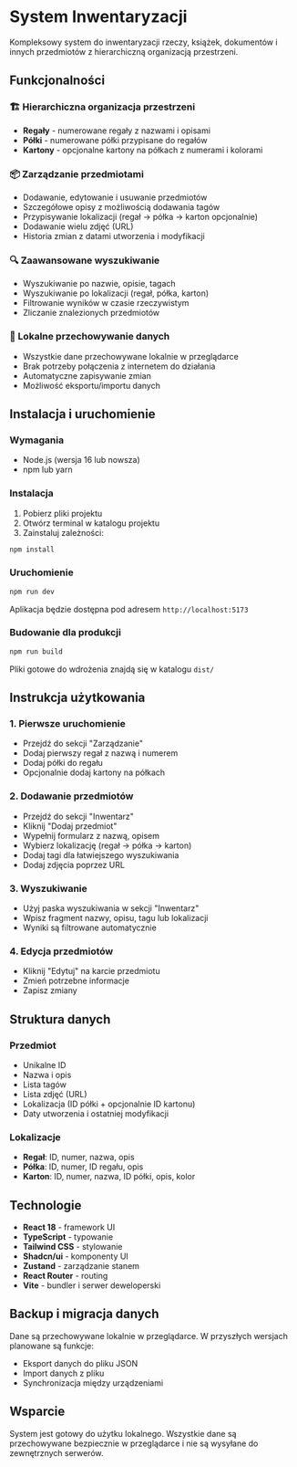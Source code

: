 
# System Inwentaryzacji

Kompleksowy system do inwentaryzacji rzeczy, książek, dokumentów i innych przedmiotów z hierarchiczną organizacją przestrzeni.

## Funkcjonalności

### 🏗️ Hierarchiczna organizacja przestrzeni
- **Regały** - numerowane regały z nazwami i opisami
- **Półki** - numerowane półki przypisane do regałów  
- **Kartony** - opcjonalne kartony na półkach z numerami i kolorami

### 📦 Zarządzanie przedmiotami
- Dodawanie, edytowanie i usuwanie przedmiotów
- Szczegółowe opisy z możliwością dodawania tagów
- Przypisywanie lokalizacji (regał → półka → karton opcjonalnie)
- Dodawanie wielu zdjęć (URL)
- Historia zmian z datami utworzenia i modyfikacji

### 🔍 Zaawansowane wyszukiwanie
- Wyszukiwanie po nazwie, opisie, tagach
- Wyszukiwanie po lokalizacji (regał, półka, karton)
- Filtrowanie wyników w czasie rzeczywistym
- Zliczanie znalezionych przedmiotów

### 💾 Lokalne przechowywanie danych
- Wszystkie dane przechowywane lokalnie w przeglądarce
- Brak potrzeby połączenia z internetem do działania
- Automatyczne zapisywanie zmian
- Możliwość eksportu/importu danych

## Instalacja i uruchomienie

### Wymagania
- Node.js (wersja 16 lub nowsza)
- npm lub yarn

### Instalacja
1. Pobierz pliki projektu
2. Otwórz terminal w katalogu projektu
3. Zainstaluj zależności:
```bash
npm install
```

### Uruchomienie
```bash
npm run dev
```

Aplikacja będzie dostępna pod adresem `http://localhost:5173`

### Budowanie dla produkcji
```bash
npm run build
```

Pliki gotowe do wdrożenia znajdą się w katalogu `dist/`

## Instrukcja użytkowania

### 1. Pierwsze uruchomienie
- Przejdź do sekcji "Zarządzanie" 
- Dodaj pierwszy regał z nazwą i numerem
- Dodaj półki do regału
- Opcjonalnie dodaj kartony na półkach

### 2. Dodawanie przedmiotów
- Przejdź do sekcji "Inwentarz"
- Kliknij "Dodaj przedmiot"
- Wypełnij formularz z nazwą, opisem
- Wybierz lokalizację (regał → półka → karton)
- Dodaj tagi dla łatwiejszego wyszukiwania
- Dodaj zdjęcia poprzez URL

### 3. Wyszukiwanie
- Użyj paska wyszukiwania w sekcji "Inwentarz"
- Wpisz fragment nazwy, opisu, tagu lub lokalizacji
- Wyniki są filtrowane automatycznie

### 4. Edycja przedmiotów
- Kliknij "Edytuj" na karcie przedmiotu
- Zmień potrzebne informacje
- Zapisz zmiany

## Struktura danych

### Przedmiot
- Unikalne ID
- Nazwa i opis
- Lista tagów
- Lista zdjęć (URL)
- Lokalizacja (ID półki + opcjonalnie ID kartonu)
- Daty utworzenia i ostatniej modyfikacji

### Lokalizacje
- **Regał**: ID, numer, nazwa, opis
- **Półka**: ID, numer, ID regału, opis  
- **Karton**: ID, numer, nazwa, ID półki, opis, kolor

## Technologie

- **React 18** - framework UI
- **TypeScript** - typowanie
- **Tailwind CSS** - stylowanie
- **Shadcn/ui** - komponenty UI
- **Zustand** - zarządzanie stanem
- **React Router** - routing
- **Vite** - bundler i serwer deweloperski

## Backup i migracja danych

Dane są przechowywane lokalnie w przeglądarce. W przyszłych wersjach planowane są funkcje:
- Eksport danych do pliku JSON
- Import danych z pliku
- Synchronizacja między urządzeniami

## Wsparcie

System jest gotowy do użytku lokalnego. Wszystkie dane są przechowywane bezpiecznie w przeglądarce i nie są wysyłane do zewnętrznych serwerów.
